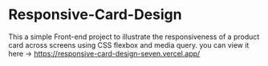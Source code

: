 # Responsive-Card-Design
This a simple Front-end project to illustrate the responsiveness of a product card across screens using CSS flexbox and media query.
you can view it here -> https://responsive-card-design-seven.vercel.app/
